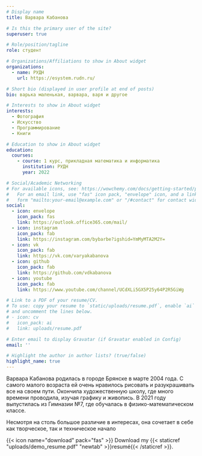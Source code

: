 ```yaml
---
# Display name
title: Варвара Кабанова

# Is this the primary user of the site?
superuser: true

# Role/position/tagline
role: студент 

# Organizations/Affiliations to show in About widget
organizations:
  - name: РУДН
    url: https://esystem.rudn.ru/

# Short bio (displayed in user profile at end of posts)
bio: варька маленькая, варвара, варя и другое 

# Interests to show in About widget
interests:
  - Фотография
  - Искусство 
  - Программирование
  - Книги

# Education to show in About widget
education:
  courses:
    - course: 1 курс, прикладная математика и информатика 
      institution: РУДН
      year: 2022

# Social/Academic Networking
# For available icons, see: https://wowchemy.com/docs/getting-started/page-builder/#icons
#   For an email link, use "fas" icon pack, "envelope" icon, and a link in the
#   form "mailto:your-email@example.com" or "/#contact" for contact widget.
social:
  - icon: envelope
    icon_pack: fas
    link: https://outlook.office365.com/mail/
  - icon: instagram 
    icon_pack: fab
    link: https://instagram.com/bybarbe?igshid=YmMyMTA2M2Y=
  - icon: vk
    icon_pack: fab
    link: https://vk.com/varyakabanova
  - icon: github
    icon_pack: fab
    link: https://github.com/vdkabanova
  - icon: youtube
    icon_pack: fab
    link: https://www.youtube.com/channel/UCdXLi5GX5P25y64P2R5GiWg

# Link to a PDF of your resume/CV.
# To use: copy your resume to `static/uploads/resume.pdf`, enable `ai` icons in `params.toml`,
# and uncomment the lines below.
# - icon: cv
#   icon_pack: ai
#   link: uploads/resume.pdf

# Enter email to display Gravatar (if Gravatar enabled in Config)
email: ''

# Highlight the author in author lists? (true/false)
highlight_name: true
---
```


Варвара Кабанова родилась в городе Брянске в марте 2004 года. С самого малого возраста ей очень нравилось рисовать и разукрашивать все на своем пути. Окончила художественную школу, где много времени проводила, изучая графику и живопись. В 2021 году выпустилась из Гимназии №7, где обучалась в физико-математическом классе.

Несмотря на столь большое различие в интересах, она сочетает в себе как творческое, так и техническое начало

{{< icon name="download" pack="fas" >}} Download my {{< staticref "uploads/demo_resume.pdf" "newtab" >}}resumé{{< /staticref >}}.
